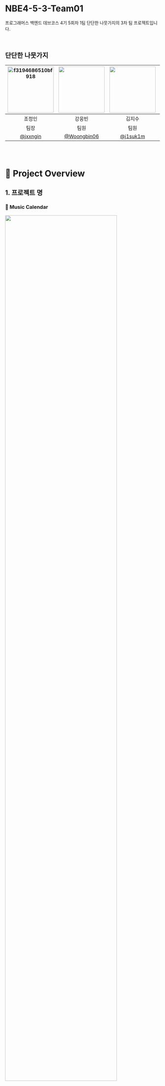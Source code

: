 # NBE4-5-3-Team01
프로그래머스 백엔드 데브코스 4기 5회차 1팀 단단한 나뭇가지의 3차 팀 프로젝트입니다.

<br/>

## 단단한 나뭇가지

|<img height="150" style="width: auto;" alt="f3194686510bf918" src="https://github.com/user-attachments/assets/3e0031c5-95f6-4441-a18b-8878b4b357df" />|<img src="https://github.com/user-attachments/assets/1dfa0b9a-c333-40f5-9a7d-24581852465d" height="150" style="width: auto;">|<img src="https://github.com/user-attachments/assets/b446944e-9778-4beb-9733-b721df9278ef" height="150" style="width: auto;">|<img alt="f3194686510bf918" src="https://github.com/user-attachments/assets/0c0ec2fd-865b-456a-b9d5-ab110043ef51" height="150" style="width: auto;" />|<img height="150" style="width: auto;" alt="f3194686510bf918" src="https://github.com/user-attachments/assets/357b8f26-e3cb-4a35-b0ee-eff9da86a967" />|
|:--:|:--:|:--:|:--:|:--:|
|조정인|강웅빈|김지수|신우석|엄현수|
|팀장|팀원|팀원|팀원|팀원|
|[@jxxngin](https://github.com/jxxngin)|[@Woongbin06](https://github.com/Woongbin06)|[@j1suk1m](https://github.com/j1suk1m)|[@shinwoos](https://github.com/shinwoos)|[@sameom1048](https://github.com/sameom1048)|

<br/>
<br/>

# 📆 Project Overview

## 1. 프로젝트 명
### 📆 Music Calendar
<img src="https://github.com/user-attachments/assets/21bccd50-1de3-4739-9057-0636dd9a1aca" width="85%" height="85%"/>

<br/>
<br/>

## 2. 프로젝트 소개
매일 감상한 노래를 기록하고, 공유하며, 재생할 수 있는 음악 캘린더 플랫폼

<br/>

## 3. 주요 기능
- 회원 관리 및 멤버십 구독 👥
- 음악 검색, 기록, 추천 및 재생 🎵
- 음악 기록 분석을 통한 주간, 월간, 장르별, 가수별 통계 시각화 📊
- 이메일 알림 및 푸시 알림 🔔
- 회원 검색 및 팔로우 💘

<br/>

## 4. 작업 및 역할 분담
|이름|역할|
|:---:|:---|
|조정인|<ul><li>팀 리딩</li><li>음악 검색</li><li>음악 추천</li><li>멤버십 구독 및 결제</li><li>스포티파이 플레이리스트 연동</li><li>관리자 페이지</li></ul>|
|강웅빈|<ul><li>팔로우 요청</li><li>팔로우 수락 및 거절</li><li>유저 검색</li><li>팔로잉, 팔로워 목록 조회</li><li>팔로잉 수, 팔로워 수 조회</li></ul>|
|김지수|<ul><li>캘린더 조회</li><li>캘린더 생성</li><li>음악 기록 및 기록 수정</li><li>캘린더 공개 설정</li><li>캘린더 접근 제한</li></ul>|
|신우석|<ul><li>자체 로그인</li><li>스포티파이 계정 연동</li><li>소셜 로그인</li><li>회원 관리</li></ul>|
|엄현수|<ul><li>이메일 알림 및 푸시 알림</li><li>알림 읽음 처리</li><li>받은 알림 목록 조회</li><li>음악 기록 통계 시각화</li><li>음악 재생</li><li>스포티파이 최근 재생 기록 연동</li></ul>|

<br/>
<br/>

# 🛠️ Tech
## 프로젝트 설정 및 실행
### 리포지토리 클론  
```bash
git clone https://github.com/prgrms-be-devcourse/NBE4-5-3-Team01.git
cd NBE4-5-3-Team01
```

### 프론트엔드 설정 및 실행
```bash
cd frontend
npm install
npm run dev
```

### 백엔드 설정
`application.yml` 파일에 맞게 환경 변수 설정

### 푸시 알림 허용
`chrome://settings/content/siteDetails?site=http://localhost:3000/`에서 알림 허용

<br/>

## 기술 스택
### 언어
<img src="https://img.shields.io/badge/java 21-007396?style=for-the-badge&logo=java&logoColor=white"><img src="https://img.shields.io/badge/kotlin 1.9.25-7F52FF?style=for-the-badge&logo=kotlin&logoColor=white"><img src="https://img.shields.io/badge/typescript 5.8.2-3178C6?style=for-the-badge&logo=typescript&logoColor=white">

### 프레임워크 및 라이브러리
<img src="https://img.shields.io/badge/springboot 3.4.2-6DB33F?style=for-the-badge&logo=springboot&logoColor=white"><img src="https://img.shields.io/badge/spring security-6DB33F?style=for-the-badge&logo=spring security&logoColor=white"><img src="https://img.shields.io/badge/Spring Data JPA-67C52A?style=for-the-badge&logo=springboot&logoColor=white"><img src="https://img.shields.io/badge/Spring WebFlux-9FE870?style=for-the-badge&logo=springboot&logoColor=white"><br/><img src="https://img.shields.io/badge/Spring OAuth2-569A31?style=for-the-badge&logo=springboot&logoColor=white"><img src="https://img.shields.io/badge/Spring Mail-6DA252?style=for-the-badge&logo=springboot&logoColor=white"><img src="https://img.shields.io/badge/next.js 15.2.4-000000?style=for-the-badge&logo=next.js&logoColor=white"><img src="https://img.shields.io/badge/react 19.0.0-61DAFB?style=for-the-badge&logo=react&logoColor=black"><img src="https://img.shields.io/badge/shadcn/ui-000000?style=for-the-badge&logo=shadcnui&logoColor=white">

### 데이터베이스
<img src="https://img.shields.io/badge/mysql-4479A1?style=for-the-badge&logo=mysql&logoColor=white"><img src="https://img.shields.io/badge/h2-09476B?style=for-the-badge&logo=h2database&logoColor=white">

### IED 및 개발 도구
<img src="https://img.shields.io/badge/intellij idea-000000?style=for-the-badge&logo=intellijidea&logoColor=white">

### 버전 관리 및 협업 도구
<img src="https://img.shields.io/badge/git-F05032?style=for-the-badge&logo=git&logoColor=white"><img src="https://img.shields.io/badge/github-181717?style=for-the-badge&logo=github&logoColor=white"><img src="https://img.shields.io/badge/notion-000000?style=for-the-badge&logo=notion&logoColor=white"><img src="https://img.shields.io/badge/slack-4A154B?style=for-the-badge&logo=slack&logoColor=white"><img src="https://img.shields.io/badge/discord-5865F2?style=for-the-badge&logo=discord&logoColor=white">

<br/>

## Usecase Diagram
![Usecase Diagram](https://github.com/user-attachments/assets/bb40ca6e-387e-4ec0-a72c-f0251057f4b2)

<br/>

## ERD
![ERD](https://github.com/user-attachments/assets/974cfcbb-29f8-411e-be30-5ee22d49a5bb)

<br/>

## System Architecture
![System Architecture](https://github.com/user-attachments/assets/117881b9-3f0e-49c9-b4a7-1b0c94fed91b)

<br/>

## Flow Chart
[🗃️ Flow Chart](https://github.com/prgrms-be-devcourse/NBE4-5-2-Team01/wiki/%F0%9F%97%83%EF%B8%8F-Flow-Chart)

<br/>

## 브랜치 전략
**GitHub Flow** 전략 사용
- **Main Branch**
  - 배포 가능한 상태의 코드 유지
  - 모든 배포는 이 브랜치에서 수행
- **{name} Branch**
  - 각 팀원의 개발 브랜치
  - 모든 기능 개발은 이 브랜치에서 수행
- 테스트가 완료되면, ```main``` 브랜치를 타겟으로 Pull Request를 생성하여 Review를 요청
- Review가 완료되고, 피드백이 모두 반영되면 해당 ```feature``` 브랜치를 ```main```브랜치로 **Merge**

<br/>

## API 명세서
[📝 API 명세서](https://github.com/prgrms-be-devcourse/NBE4-5-2-Team01/wiki/%F0%9F%93%9D-API-%EB%AA%85%EC%84%B8%EC%84%9C)
<br/>
<br/>

## 컨벤션
[🎯 Commit Convention](https://github.com/prgrms-be-devcourse/NBE4-5-2-Team01/wiki/%F0%9F%93%8C-Git-Commit-Message-Convention)
<br/>
[📌 Code Convention](https://github.com/prgrms-be-devcourse/NBE4-5-2-Team01/wiki/%F0%9F%93%8C-Code-Convention)
